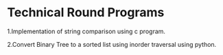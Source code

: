 # Technical Round Programs

1.Implementation of string comparison using c program.


2.Convert Binary Tree to a sorted list using inorder traversal using python.

